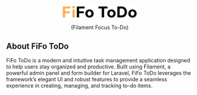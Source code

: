 <p align="center">
<img src="./public/assets/images/logo.png" width="200" alt="FoFo ToDo Logo">
</p>

<p align="center">
(Filament Focus To-Do)
</p>

## About FiFo ToDo

FiFo ToDo is a modern and intuitive task management application designed to help users stay organized and productive.
Built using Filament, a powerful admin panel and form builder for Laravel, FiFo ToDo leverages the framework’s elegant
UI and robust features to provide a seamless experience in creating, managing, and tracking to-do items.
